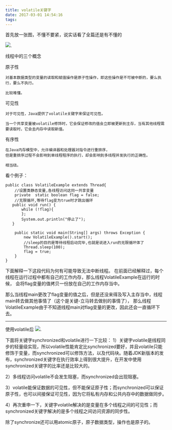 ```yaml
---
title: volatile关键字
date: 2017-03-01 14:54:16
tags:
---
```

首先放一张图，不懂不要紧，说实话看了全篇还是有不懂的

![](../../../../img/volatile.jpg).

线程中的三个概念
   
原子性
    
    对基本数据类型的变量的读取和赋值操作是原子性操作，即这些操作是不可被中断的，要么执行，要么不执行。
    
    比较难懂。
    
可见性
    
    对于可见性，Java提供了volatile关键字来保证可见性。
    
    当一个共享变量被volatile修饰时，它会保证修改的值会立即被更新到主存，当有其他线程需要读取时，它会去内存中读取新值。
    
有序性

    在Java内存模型中，允许编译器和处理器对指令进行重排序，
    但是重排序过程不会影响到单线程程序的执行，却会影响到多线程并发执行的正确性。
    
    相当绕。
    
    
看个例子：

    public class VolatileExample extends Thread{
        //设置类静态变量,各线程访问这同一共享变量
        private  static boolean flag = false;
        //无限循环,等待flag变为true时才跳出循环
       public void run() {
           while (!flag){
           };
           System.out.println("停止了");
       }

        public static void main(String[] args) throws Exception {
            new VolatileExample().start();
            //sleep的目的是等待线程启动完毕,也就是说进入run的无限循环体了
            Thread.sleep(100);
            flag = true;
        }
    }


下面解释一下这段代码为何有可能导致无法中断线程。
在前面已经解释过，每个线程在运行过程中都有自己的工作内存，那么线程VolatileExample在运行的时候，
会将flag变量的值拷贝一份放在自己的工作内存当中。

那么当线程main更改了flag变量的值之后，但是还没来得及写入主存当中，线程main转去做其他事情了（这个是关键-立马转去做别的事情了），
那么线程VolatileExample由于不知道线程main对flag变量的更改，因此还会一直循环下去。

-----    
使用volatile后
![](../../../../img/volatile2.jpg).

下面将关键字synchronized和volatile进行一下比较：
1）关键字volatile是线程同步的轻量级实现，所以volatile性能肯定比synchronized要好，并且volatile只能修饰于变量，而synchronized可以修饰方法，以及代码块。随着JDK新版本的发布，synchronized关键字在执行效率上得到很大提升，在开发中使用synchronized关键字的比率还是比较大的。

2）多线程访问volatile不会发生阻塞，而synchronized会出现阻塞。

3）volatile能保证数据的可见性，但不能保证原子性；而synchronized可以保证原子性，也可以间接保证可见性，因为它将私有内存和公共内存中的数据做同步。

4）再次重申一下，关键字volatile解决的是变量在多个线程之间的可见性；而synchronized关键字解决的是多个线程之间访问资源的同步性。

除了synchronize还可以用atomic原子，原子数据类型，操作也是原子的。